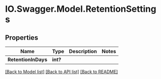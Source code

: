 # IO.Swagger.Model.RetentionSettings
## Properties

Name | Type | Description | Notes
------------ | ------------- | ------------- | -------------
**RetentionInDays** | **int?** |  | 

[[Back to Model list]](../README.md#documentation-for-models) [[Back to API list]](../README.md#documentation-for-api-endpoints) [[Back to README]](../README.md)

